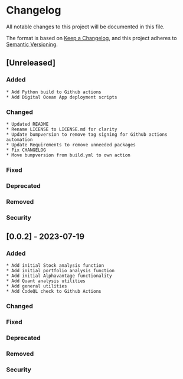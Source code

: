 # Changelog

All notable changes to this project will be documented in this file.

The format is based on [Keep a Changelog](https://keepachangelog.com/en/1.0.0/), and this project 
adheres to [Semantic Versioning](http://semver.org/spec/v2.0.0.html).

## [Unreleased]

### Added
    * Add Python build to Github actions
    * Add Digital Ocean App deployment scripts

### Changed
    * Updated README
    * Rename LICENSE to LICENSE.md for clarity
    * Update bumpversion to remove tag signing for Github actions automation
    * Update Requirements to remove unneeded packages
    * Fix CHANGELOG
    * Move bumpversion from build.yml to own action


### Fixed

### Deprecated

### Removed

### Security

## [0.0.2] - 2023-07-19

### Added
    * Add initial Stock analysis function
    * Add initial portfolio analysis function
    * Add initial Alphavantage functionality
    * Add Quant analysis utilities
    * Add general utilities
    * Add CodeQL check to Github Actions

### Changed

### Fixed

### Deprecated

### Removed

### Security
